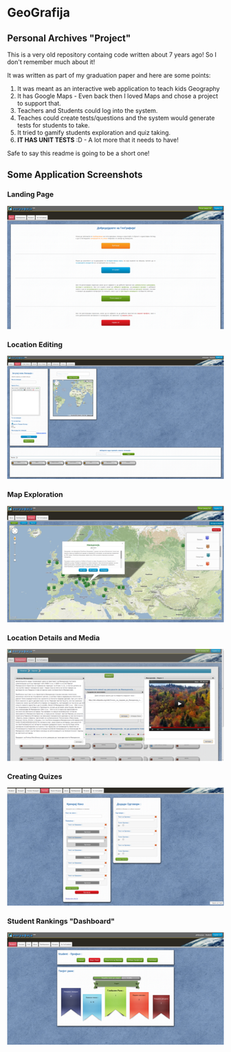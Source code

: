 # GeoGrafija

## Personal Archives "Project"

This is a very old repository containg code written about 7 years ago! So I don't remember  much about  it!

It was written as part of my graduation paper and here are some points:

1. It was meant as an interactive web application to teach kids Geography
2. It has Google Maps - Even back then I loved Maps and chose a project to support that.
3. Teachers and Students could log into the system.
4. Teaches could create tests/questions and the system would generate tests for students to take.
5. It tried to gamify students exploration and quiz taking.
6. **IT HAS UNIT TESTS** :D - A lot more that it needs to have!

Safe to say this readme is going to be a short one!


## Some Application Screenshots

### Landing Page
![alt text](https://raw.githubusercontent.com/emir01/GeoGrafija/master/Images/image15.png)

### Location Editing

![alt text](https://raw.githubusercontent.com/emir01/GeoGrafija/master/Images/image1.png)

### Map Exploration
![alt text](https://raw.githubusercontent.com/emir01/GeoGrafija/master/Images/image5.png)

### Location Details and Media
![alt text](https://raw.githubusercontent.com/emir01/GeoGrafija/master/Images/image8.png)

### Creating Quizes

![alt text](https://raw.githubusercontent.com/emir01/GeoGrafija/master/Images/image9.png)

### Student Rankings "Dashboard"

![alt text](https://raw.githubusercontent.com/emir01/GeoGrafija/master/Images/image13.png)
